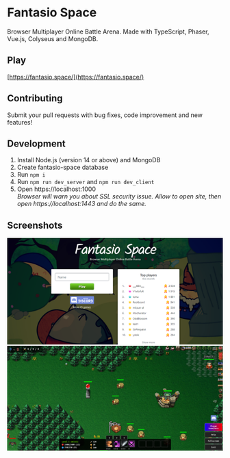 # Fantasio Space
Browser Multiplayer Online Battle Arena. Made with TypeScript, Phaser, Vue.js, Colyseus and MongoDB.

## Play
[https://fantasio.space/](https://fantasio.space/)

## Contributing
Submit your pull requests with bug fixes, code improvement and new features!

## Development
1. Install Node.js (version 14 or above) and MongoDB
2. Create fantasio-space database
3. Run ```npm i```
4. Run ```npm run dev_server``` and ```npm run dev_client```
5. Open https://localhost:1000  
_Browser will warn you about SSL security issue. Allow to open site, then open https://localhost:1443 and do the same._ 

## Screenshots
![Screenshot](doc/images/screenshot-1.png)
![Screenshot](doc/images/screenshot-2.png)